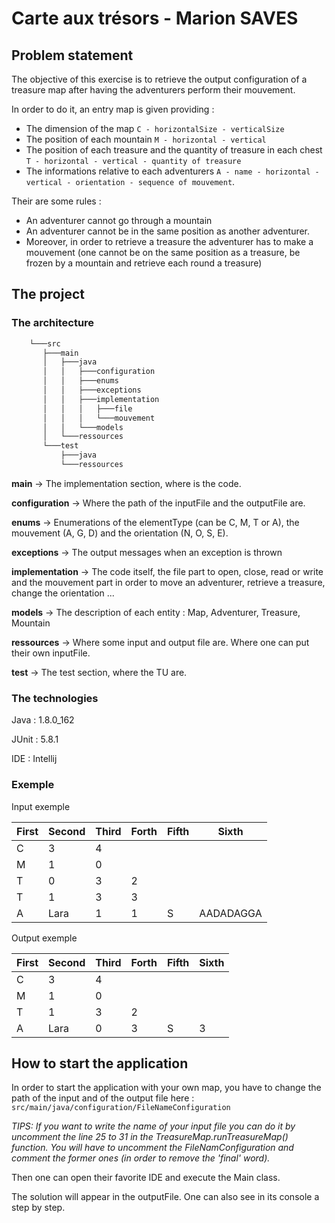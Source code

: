 # Carte aux trésors - Marion SAVES

## Problem statement

The objective of this exercise is to retrieve the output configuration of a treasure map after having the adventurers perform their mouvement.

In order to do it, an entry map is given providing :
* The dimension of the map `C - horizontalSize - verticalSize`
* The position of each mountain `M - horizontal - vertical`
* The position of each treasure and the quantity of treasure in each chest `T - horizontal - vertical - quantity of treasure` 
* The informations relative to each adventurers `A - name - horizontal - vertical - orientation - sequence of mouvement`.

Their are some rules : 
* An adventurer cannot go through a mountain 
* An adventurer cannot be in the same position as another adventurer. 
* Moreover, in order to retrieve a treasure the adventurer has to make a mouvement (one cannot be on the same position as a treasure, be frozen by a mountain and retrieve each round a treasure)

## The project
### The architecture
 ```bash
     └───src
        ├───main
        │   ├───java
        │   │   ├───configuration
        │   │   ├───enums
        │   │   ├───exceptions
        │   │   ├───implementation
        │   │   │   ├───file
        │   │   │   └───mouvement
        │   │   └───models
        │   └───ressources
        └───test
            ├───java
            └───ressources
 ```

**main** → The implementation section, where is the code.

**configuration** → Where the path of the inputFile and the outputFile are.

**enums** → Enumerations of the elementType (can be C, M, T or A), the mouvement (A, G, D) and the orientation (N, O, S, E).

**exceptions** → The output messages when an exception is thrown

**implementation** → The code itself, the file part to open, close, read or write and the mouvement part in order to move an adventurer, retrieve a treasure, change the orientation ...

**models** → The description of each entity : Map, Adventurer, Treasure, Mountain

**ressources** → Where some input and output file are. Where one can put their own inputFile.

**test** → The test section, where the TU are.

### The technologies

Java : 1.8.0_162

JUnit : 5.8.1

IDE : Intellij

### Exemple

Input exemple

| First  | Second  | Third | Forth | Fifth | Sixth     |
|--------|---------|-------|-------|-------|-----------|
| C      | 3       | 4     |
| M      | 1       | 0     |
| T      | 0       | 3     | 2     |
 | T      | 1       | 3     | 3     |   
| A      | Lara    | 1     | 1     | S     | AADADAGGA |

Output exemple

| First  | Second  | Third | Forth | Fifth | Sixth |
|--------|---------|-------|-------|-------|-------|
| C      | 3       | 4     |
| M      | 1       | 0     |
| T      | 1       | 3     | 2     |
| A      | Lara    | 0     | 3     | S     | 3     |

## How to start the application

In order to start the application with your own map,
you have to change the path of the input and of the output file here :
``src/main/java/configuration/FileNameConfiguration``

*TIPS: If you want to write the name of your input file you can do it by uncomment the line 25 to 31 in the TreasureMap.runTreasureMap() function. You will have to uncomment the FileNamConfiguration and comment the former ones (in order to remove the 'final' word).*

Then one can open their favorite IDE and execute the Main class.

The solution will appear in the outputFile. One can also see in its console a step by step.
